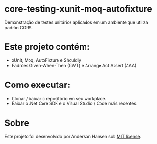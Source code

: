 # core-testing-xunit-moq-autofixture
Demonstração de testes unitários aplicados em um ambiente que utiliza padrão CQRS.

# Este projeto contém:
- xUnit, Moq, AutoFixture e Shouldly
- Padrões Given-When-Then (GWT) e Arrange Act Assert (AAA)

# Como executar:
- Clonar / baixar o repositório em seu workplace.
- Baixar o .Net Core SDK e o Visual Studio / Code mais recentes.

# Sobre
Este projeto foi desenvolvido por Anderson Hansen sob [MIT license](LICENSE).
